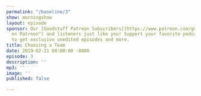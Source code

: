 ```yaml
---
permalink: "/baseline/3"
show: morningshow
layout: episode
sponsor: Our [Goodstuff Patreon Subscribers](https://www.patreon.com/goodstuff "Goodstuff
  on Patreon") and listeners just like you! Support your favorite podcasts directly
  to get exclusive unedited episodes and more.
title: Choosing a Team
date: 2019-02-21 00:00:00 -0800
episode: 3
description: ''
mp3: ''
image: ''
published: false

---
```

